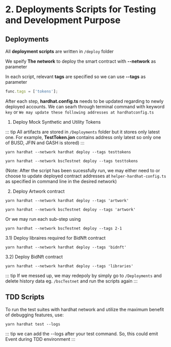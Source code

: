 # 2. Deployments Scripts for Testing and Development Purpose

## Deployments

All **deployment scripts** are written in `/deploy` folder

We speify **The network** to deploy the smart contract with  **--network** as parameter

In each script, relevant **tags** are specified so we can use **--tags** as parameter

```typescript
func.tags = ['tokens'];
```

After each step, **hardhat.config.ts** needs to be updated regarding to newly deployed accounts. We can searh through terminal command with keyword  `key` or `We may update these following addresses at hardhatconfig.ts`

1) Deploy Mock Synthetic and Utility Tokens

::: tip
 All artifacts are stored in `/Deployments` folder but it stores only latest one. For example, **TestToken.jon** contains address only latest so only one of BUSD, JFIN and GASH is stored)
:::

```
yarn hardhat --network hardhat deploy --tags testtokens
```

```
yarn hardhat --network bscTestnet deploy --tags testtokens
```

(Note: After the script has been sucessfully run, we may either need to or choose to update deployed contract addresses at `helper-hardhat-config.ts` as specified in command line in the desired network)

2) Deploy Artwork contract
```
yarn hardhat --network hardhat deploy --tags 'artwork'
```

```
yarn hardhat --network bscTestnet deploy --tags 'artwork'
```
Or we may run each sub-step using 
```
yarn hardhat --network bscTestnet deploy --tags 2-1
```

3.1) Deploy libraires required for BidNft contract
```
yarn hardhat --network hardhat deploy --tags 'bidnft'
```

3.2) Deploy BidNft contract
```
yarn hardhat --network hardhat deploy --tags 'libraries'
```


::: tip
If we messed up, we may redepoly by simply go to `/Deployments` and delete history data eg. `/bscTestnet` and run the scripts again
:::


##  TDD Scripts

To run the test suites with hardhat network and utilize the maximum benefit of debugging features, use:

```
yarn hardhat test --logs
```
::: tip
we can add the --logs after your test command. So, this could emit Event during TDD environment
:::